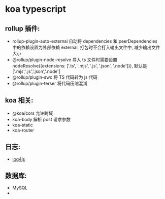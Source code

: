 # koa typescript

## rollup 插件:

- rollup-plugin-auto-external 自动将 dependencies 和 peerDependencies 中的依赖设置为外部依赖 external, 打包时不会打入输出文件中, 减少输出文件大小
- @rollup/plugin-node-resolve 导入 ts 文件时需要设置 nodeResolve({extensions: ['.ts', '.mjs', '.js', '.json', '.node']}), 默认是['.mjs','.js','.json','.node']
- @rollup/plugin-swc 将 TS 代码转为 js 代码
- @rollup/plugin-terser 将代码压缩混淆

## koa 相关:

- @koa/cors 允许跨域
- koa-body 解析 post 请求参数
- koa-static
- koa-router

## 日志:

- [log4js](https://log4js-node.github.io/log4js-node/index.html)

## 数据库:

- MySQL
-
